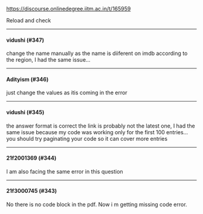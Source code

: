 https://discourse.onlinedegree.iitm.ac.in/t/165959

Reload and check</p><hr>

<h4>vidushi (#347)</h4>
<p>change the name manually as the name is diiferent on imdb according to the region, I had the same issue…</p><hr>

<h4>Adityism (#346)</h4>
<p>just change the values as itis coming in the error</p><hr>

<h4>vidushi (#345)</h4>
<p>the answer format is correct the link is probably not the latest one, I had the same issue because my code was working only for the first 100 entries… you should try paginating your code so it can cover more entries</p><hr>

<h4>21f2001369 (#344)</h4>
<p>I am also facing the same error in this question</p><hr>

<h4>21f3000745 (#343)</h4>
<p>No there is no code block in the pdf. Now i m getting missing code error.